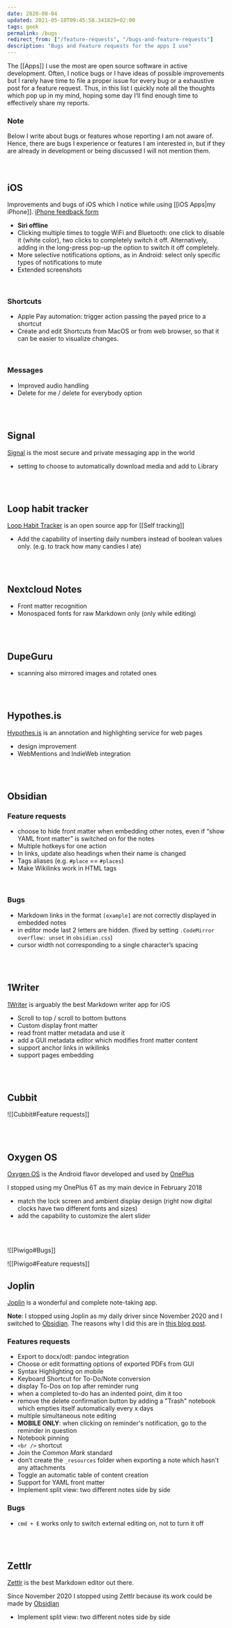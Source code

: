 ```yaml
---
date: 2020-08-04
updated: 2021-05-10T09:45:58.341829+02:00
tags: geek
permalink: /bugs
redirect_from: ["/feature-requests", "/bugs-and-feature-requests"]
description: "Bugs and Feature requests for the apps I use"
---
```

The [[Apps]] I use the most are open source software in active development. Often, I notice bugs or I have ideas of possible improvements but I rarely have time to file a proper issue for every bug or a exhaustive post for a feature request. Thus, in this list I quickly note all the thoughts which pop up in my mind, hoping some day I’ll find enough time to effectively share my reports.

<div class="yellow box">
	<h3>Note</h3>
	Below I write about bugs or features whose reporting I am not aware of. Hence, there are bugs I experience or features I am interested in, but if they are already in development or being discussed I will not mention them.
</div>

<br>
<br>

## iOS

Improvements and bugs of iOS which I notice while using [[iOS Apps|my iPhone]]. [iPhone feedback form](https://www.apple.com/feedback/iphone.html "iPhone feedback")

- **Siri offline**
- Clicking multiple times to toggle WiFi and Bluetooth: one click to disable it (white color), two clicks to completely switch it off. Alternatively, adding in the long-press pop-up the option to switch it off completely.
- More selective notifications options, as in Android: select only specific types of notifications to mute
- Extended screenshots

<br>

### Shortcuts

- Apple Pay automation: trigger action passing the payed price to a shortcut
- Create and edit Shortcuts from MacOS or from web browser, so that it can be easier to visualize changes.

<br>

### Messages

- Improved audio handling
- Delete for me / delete for everybody option

<br>
<br>

## Signal

[Signal](https://signal.org "Signal official website") is the most secure and private messaging app in the world

- setting to choose to automatically download media and add to Library

<br>
<br>

## Loop habit tracker

[Loop Habit Tracker](https://loophabits.org "Loop Habit Tracker official website") is an open source app for [[Self tracking]]

- Add the capability of inserting daily numbers instead of boolean values only. (e.g. to track how many candies I ate)

<br>
<br>

## Nextcloud Notes

- Front matter recognition
- Monospaced fonts for raw Markdown only (only while editing)

<br>
<br>

## DupeGuru

- scanning also mirrored images and rotated ones

<br>
<br>

## Hypothes.is

[Hypothes.is](https://hypothes.is "Hypothes.is") is an annotation and highlighting service for web pages

- design improvement
- WebMentions and IndieWeb integration

<br>
<br>

## Obsidian

### Feature requests

- choose to hide front matter when embedding other notes, even if “show YAML front matter” is switched on for the notes
- Multiple hotkeys for one action
- In links, update also headings when their name is changed
- Tags aliases (e.g. `#place` == `#places`)
- Make Wikilinks work in HTML tags

<br>

### Bugs

- Markdown links in the format `[example]` are not correctly displayed in embedded notes
- in editor mode last 2 letters are hidden. (fixed by setting `.CodeMirror` `overflow: unset` in `obsidian.css`)
- cursor width not corresponding to a single character’s spacing


<br>
<br>

## 1Writer

[1Writer](https://1writerapp.com/ "1Writer") is arguably the best Markdown writer app for iOS

- Scroll to top / scroll to bottom buttons
- Custom display front matter
- read front matter metadata and use it
- add a GUI metadata editor which modifies front matter content
- support anchor links in wikilinks
- support pages embedding

<br>
<br>

## Cubbit

![[Cubbit#Feature requests]]

<br>
<br>

## Oxygen OS

[Oxygen OS](https://www.oneplus.com/it/oxygenos "OnePlus’ Oxygen OS") is the Android flavor developed and used by [OnePlus](https://oneplus.com "OnePlus")

<div class="red box">
	I stopped using my OnePlus 6T as my main device in February 2018
</div>

- match the lock screen and ambient display design (right now digital clocks have two different fonts and sizes)
- add the capability to customize the alert slider

<br>
<br>

![[Piwigo#Bugs]]

![[Piwigo#Feature requests]]

## Joplin

[Joplin](http://joplinapp.org) is a wonderful and complete note-taking app.

<div class="red box">
	<strong>Note</strong>: I stopped using Joplin as my daily driver since November 2020 and I switched to <a href="https://obsidian.md"  target="_blank" title="Obsidian official website">Obsidian</a>. The reasons why I did this are in <a href="/switch-to-zettelkasten" title="Switch to Zettelkasten">this blog post</a>.
</div>

### Features requests

- Export to docx/odt: pandoc integration
- Choose or edit formatting options of exported PDFs from GUI
- Syntax Highlighting on mobile
- Keyboard Shortcut for To-Do/Note conversion
- display To-Dos on top after reminder rung
- when a completed to-do has an indented point, dim it too
- remove the delete confirmation button by adding a "Trash" notebook which empties itself automatically every x days
- multiple simultaneous note editing
- **MOBILE ONLY**: when clicking on reminder's notification, go to the reminder in question
- Notebook pinning
- `<br />` shortcut
- Join the *Common Mark* standard
- don’t create the `_resources` folder when exporting a note which hasn't any attachments
- Toggle an automatic table of content creation
- Support for YAML front matter
- Implement split view: two different notes side by side

### Bugs

- `cmd + E` works only to switch external editing on, not to turn it off

<br>
<br>

## Zettlr

[Zettlr](https://www.zettlr.com) is the best Markdown editor out there.

<div class="red box">
	Since November 2020 I stopped using Zettlr because its work could be made by <a href="https://obsidian.md"  target="_blank" title="Obsidian official website">Obsidian</a>
</div>

- Implement split view: two different notes side by side
